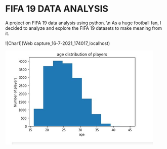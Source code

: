 # FIFA 19 DATA ANALYSIS
 A project on FIFA 19 data analysis using python. 
\n As a huge football fan, I decided to analyze and explore the FIFA 19 datasets to make meaning from it. 
 
 ![Char1](Web capture_16-7-2021_174017_localhost)

 ![Chart 2](screenshot.jpg)

